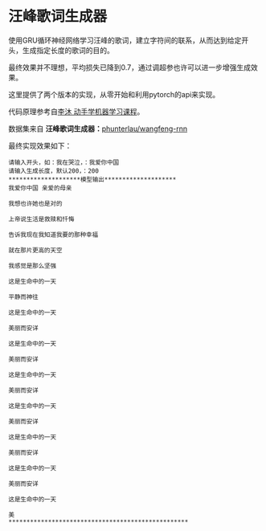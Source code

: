 # 汪峰歌词生成器

使用GRU循环神经网络学习汪峰的歌词，建立字符间的联系，从而达到给定开头，生成指定长度的歌词的目的。

最终效果并不理想，平均损失已降到0.7，通过调超参也许可以进一步增强生成效果。

这里提供了两个版本的实现，从零开始和利用pytorch的api来实现。

代码原理参考自[李沐 动手学机器学习课程](https://www.bilibili.com/video/BV1mf4y157N2)。

数据集来自  **汪峰歌词生成器：**[phunterlau/wangfeng-rnn](https://github.com/phunterlau/wangfeng-rnn)

最终实现效果如下：

```
请输入开头，如：我在哭泣，：我爱你中国
请输入生成长度，默认200，：200
********************模型输出********************
我爱你中国 亲爱的母亲

我想也许她也是对的

上帝说生活是救赎和忏悔

告诉我现在我知道我要的那种幸福

就在那片更高的天空

我感觉是那么坚强

这是生命中的一天

平静而神往

这是生命中的一天

美丽而安详

这是生命中的一天

美丽而安详

这是生命中的一天

美丽而安详

这是生命中的一天

美丽而安详

这是生命中的一天

美丽而安详

这是生命中的一天

美丽而安详

这是生命中的一天

美
**************************************************
```



